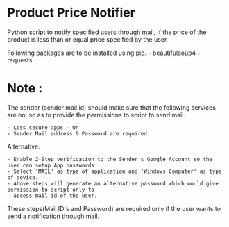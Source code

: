 # Product Price Notifier

Python script to notify specified users through mail, if the price of the product is less than or equal price
specified by the user.

Following packages are to be installed using pip.
    - beautifulsoup4
    - requests

# Note :
The sender (sender mail id) should make sure that the following services are on, so as to provide the
permissions to script to send mail.

    - Less secure apps - On
    - Sender Mail address & Password are required

Alternative:

    - Enable 2-Step verification to the Sender's Google Account so the user can setup App passwords
    - Select 'MAIL' as type of application and 'Windows Computer' as type of device.
    - Above steps will generate an alternative password which would give permission to script only to
      access mail id of the user.

These steps(Mail ID's and Password) are required only if the user wants to send a notification through mail.
